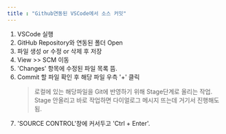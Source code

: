 ```yaml
---
title : "Github연동된 VSCode에서 소스 커밋"
---
```

1. VSCode 실행
2. GitHub Repository와 연동된 폴더 Open
3. 파일 생성 or 수정 or 삭제 후 저장
4. View >> SCM 이동
5. 'Changes' 항목에 수정된 파일 목록 뜸.
6. Commit 할 파일 확인 후 해당 파일 우측 '+' 클릭
    > 로컬에 있는 해당파일을 Git에 반영하기 위해 Stage단계로 올리는 작업.
    > Stage 안올리고 바로 작업하면 다이얼로그 메시지 뜨는데 거기서 진행해도됨.
7. 'SOURCE CONTROL'창에 커서두고 'Ctrl + Enter'.
